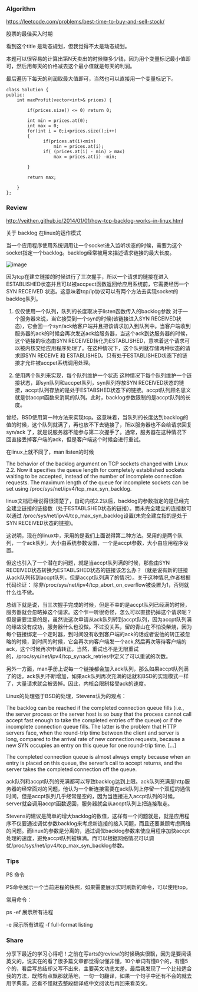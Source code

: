 ### Algorithm

https://leetcode.com/problems/best-time-to-buy-and-sell-stock/

股票的最佳买入时期

看到这个title 是动态规划，但我觉得不太是动态规划。

本题可以很容易的计算出第N天卖出的时候赚多少钱，因为用个变量标记最小值即可，然后用每天的价格减去这个最小值就是每天的利润。

最后遍历下每天的利润取最大值即可，当然也可以直接用一个变量标记下。

```
class Solution {
public:
    int maxProfit(vector<int>& prices) {
        
        if(prices.size() <= 0) return 0;
        
        int min = prices.at(0);
        int max = 0;
        for(int i = 0;i<prices.size();i++)
        {
              if(prices.at(i)<min)
                  min = prices.at(i);
              if( (prices.at(i) - min) > max)
                  max = prices.at(i) -min;
              
        }
        
        return max;
        
    }
};

```

### Review

http://veithen.github.io/2014/01/01/how-tcp-backlog-works-in-linux.html

关于 backlog 在linux的运作模式

当一个应用程序使用系统调用让一个socket进入监听状态的时候，需要为这个socket指定一个backlog。backlog经常被用来描述请求链接的最大长度。

![image](http://veithen.github.io/2014/01/01/tcp-state-diagram.png)

因为tcp在建立链接的时候进行了三次握手，所以一个请求的链接在进入ESTABLISHED状态并且可以被accpect函数返回给应用系统前，它需要经历一个SYN RECEIVED 
状态。这意味着tcp/ip协议可以有两个方法去实现socket的backlog队列。

1. 仅仅使用一个队列，队列的长度取决于listen函数传入的backlog参数
对于一个服务器来说，当它接受到一个syn的时候(该链接进入SYN RECEIVED状态)，它会回一个syn/ack给客户端并且把该请求加入到队列中。当客户端收到服务器的ack的时候会再次发送ack给服务器，当这个ack到达服务器的时候，这个链接的状态由SYN RECEIVED转化为ESTABLISHED，意味着这个请求可以被内核交给应用程序处理了。在这种情况下，这个队列就存储两种状态的请求即SYN RECEIVE 和 ESTABLISHED。只有处于ESTABLISHED状态下的链接才允许被accpet系统调用处理。

2. 使用两个队列来实现，每个队列维护一个状态
这种情况下每个队列维护一个链接状态，即syn队列和accpet队列，syn队列存放SYN RECEIVED状态的链接，accpt队列存放的是处于ESTABSHED状态下的链接。accpt队列顾名思义就是供accpt函数来消耗的队列。此时，backlog参数限制的是accpt队列的长度。

曾经，BSD使用第一种方法来实现tcp。这意味着，当队列的长度达到backlog的值的时候，这个队列就满了，再也放不下去链接了，所以服务器也不会给请求回复syn/ack
了，就是说服务器不能参与第二次握手了。通常，服务器在这种情况下回直接丢掉客户端的ack，但是客户端这个时候会进行重试。

在linux上就不同了，man listen的时候

The behavior of the backlog argument on TCP sockets changed with Linux 2.2. Now it specifies the queue length for completely established sockets waiting to be accepted, instead of the number of incomplete connection requests. The maximum length of the queue for incomplete sockets can be set using /proc/sys/net/ipv4/tcp_max_syn_backlog.

linux文档已经说得很清楚了，自动内核2.2以后，backlog的参数指定的是已经完全建立链接的链接数（处于ESTABLSHED状态的链接）。而未完全建立的连接数可以通过
/proc/sys/net/ipv4/tcp_max_syn_backlog设置(未完全建立指的是处于SYN RECEIVED状态的链接)。

这说明，现在的linux中，采用的是我们上面说得第二种方法。采用的是两个队列，一个ack队列，大小由系统参数设置，一个是accpt参数，大小由应用程序设置。

但这也引入了一个潜在的问题，就是当accpt队列满的时候，那些由SYN RECEIVED状态转换为ESTABLSHED状态的链接该怎么办？（就是说有新的链接从ack队列转到accpt队列，但是accpt队列满了的情况）。关于这种情况,作者根据代码论证：
除非/proc/sys/net/ipv4/tcp_abort_on_overflow被设置为1，否则就什么也不做。

总结下就是说，当三次握手完成的时候，但是不幸的是accpt队列已经满的时候，服务器就会忽略掉这个请求。这个乍一听很奇怪，怎么可以直接扔掉这个请求呢？但是需要注意的是，虽然说这次申请从ack队列转到accpt队列，因为accpt队列满的缘故没有成功，服务器什么也没做。不过没关系，留的青山在不怕没柴烧，因为每个链接绑定一个定时器，到时间没有收到客户端的ack的话或者说他的转正被忽略的时候，到时间的时候，它会再次向客户端发一个ack,然后再次等待客户端的ack，这个时候再次申请转正。当然，重试也不是无限重试的，/proc/sys/net/ipv4/tcp_synack_retries中定义了可以重试的次数。

另外一方面，man手册上说每一个链接都会加入ack队列，那么如果accpt队列满了的话，ack队列不断增加，如果ack队列再次充满的话就和BSD的实现模式一样了，大量请求就会被丢掉。因此，内核会限制接受ack的速度。

Linux的处理强于BSD的处理，Stevens认为的观点：

The backlog can be reached if the completed connection queue fills (i.e., the server process or the server host is so busy that the process cannot call accept fast enough to take the completed entries off the queue) or if the incomplete connection queue fills. The latter is the problem that HTTP servers face, when the round-trip time between the client and server is long, compared to the arrival rate of new connection requests, because a new SYN occupies an entry on this queue for one round-trip time. […]

The completed connection queue is almost always empty because when an entry is placed on this queue, the server’s call to accept returns, and the server takes the completed connection off the queue.

ack队列和accpt队列的充满都可以导致backlog达到上限。ack队列充满是http服务器的经常面对的问题，他认为一个新连接需要在ack队列上停留一个双程的通信时间，但是accpt队列几乎经常是空的，因为当连接进入accpt队列的时候，server就会调用accpt函数返回，服务器就会从accpt队列上把连接取走。

Stevens的建议是简单的增大backlog的数值，这样有一个问题就是，就是应用程序不仅要通过调优参数backlog来考虑新连接的接入问题，而且还要兼顾考虑网络的问题。而linux的参数是分离的，通过调优backlog参数来使应用程序加快accpt处理的速度，避免accpt队列被填满。而可以根据网络情况可以调优/proc/sys/net/ipv4/tcp_max_syn_backlog参数。



### Tips

PS 命令

PS命令展示一个当前进程的快照，如果需要展示实时刷新的命令，可以使用top。

常用命令：
 
ps -ef 展示所有进程

-e 展示所有进程  -f full-format listing 



### Share

分享下最近的学习心得吧！之前在写arts的review的时候确实很飘，因为是要阅读英文的，说实在的看了很多篇文章都觉得似懂非懂，10个单词有懂8个的，有懂5个的，看后写总结却又写不出来，主要英文功底太差。最后我发现了一个比较适合我的方法，既然有点飘那就落地，一句一句翻译，如果一个句子中还有不会的就去用字典查。还看不懂就去整段翻译成中文阅读后再回来看英文。
